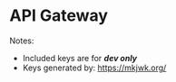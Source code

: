 # API Gateway

Notes:
- Included keys are for ***dev only***
- Keys generated by: https://mkjwk.org/